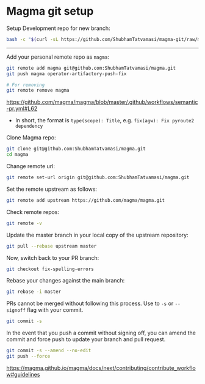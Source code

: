 # Magma git setup

Setup Development repo for new branch:
```bash
bash -c "$(curl -sL https://github.com/ShubhamTatvamasi/magma-git/raw/master/magma-git.sh)"
```

---

Add your personal remote repo as `magma`:
```bash
git remote add magma git@github.com:ShubhamTatvamasi/magma.git
git push magma operator-artifactory-push-fix

# For removing
git remote remove magma
```

https://github.com/magma/magma/blob/master/.github/workflows/semantic-pr.yml#L62

- In short, the format is `type(scope): Title`, e.g. `fix(agw): Fix pyroute2 dependency`

Clone Magma repo:
```bash
git clone git@github.com:ShubhamTatvamasi/magma.git
cd magma
```

Change remote url:
```bash
git remote set-url origin git@github.com:ShubhamTatvamasi/magma.git
```

Set the remote upstream as follows:
```bash
git remote add upstream https://github.com/magma/magma.git
```

Check remote repos:
```bash
git remote -v
```

Update the master branch in your local copy of the upstream repository:
```bash
git pull --rebase upstream master
```

Now, switch back to your PR branch:
```bash
git checkout fix-spelling-errors
```

Rebase your changes against the main branch:
```bash
git rebase -i master
```

PRs cannot be merged without following this process. Use to `-s` or `--signoff` flag with your commit.
```bash
git commit -s
```

In the event that you push a commit without signing off, you can amend the commit and force push to update your branch and pull request.
```bash
git commit -s --amend --no-edit
git push --force
```

https://magma.github.io/magma/docs/next/contributing/contribute_workflow#guidelines
